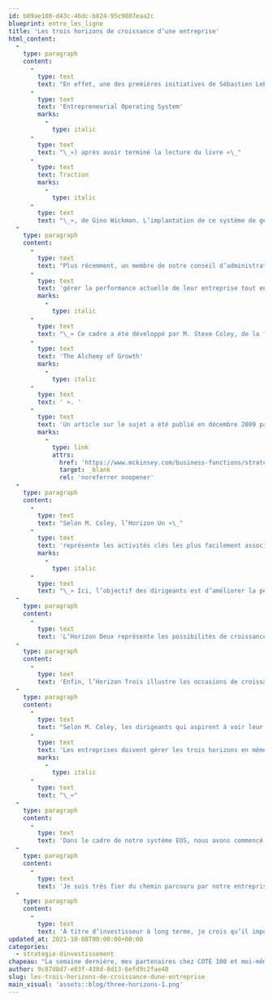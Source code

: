 ```yaml
---
id: b89ae100-d43c-46dc-b824-95c9807eaa2c
blueprint: entre_les_ligne
title: 'Les trois horizons de croissance d’une entreprise'
html_content:
  -
    type: paragraph
    content:
      -
        type: text
        text: "En effet, une des premières initiatives de Sébastien LeBlanc, président de COTE 100 depuis plus de trois ans, a été d’instaurer le système de gestion EOS («\_"
      -
        type: text
        text: 'Entrepreneurial Operating System'
        marks:
          -
            type: italic
      -
        type: text
        text: "\_») après avoir terminé la lecture du livre «\_"
      -
        type: text
        text: Traction
        marks:
          -
            type: italic
      -
        type: text
        text: "\_», de Gino Wickman. L’implantation de ce système de gestion au sein de notre entreprise a sûrement été l’un de nos meilleurs investissements des 20 dernières années. Le système EOS est relativement simple et plein de «\_bon sens », mais il nous a procuré les outils pour mieux gérer notre entreprise."
  -
    type: paragraph
    content:
      -
        type: text
        text: "Plus récemment, un membre de notre conseil d’administration nous a fait part du concept des «\_trois horizons de croissance\_», un cadre stratégique permettant aux dirigeants de « "
      -
        type: text
        text: 'gérer la performance actuelle de leur entreprise tout en maximisant ses opportunités de croissance future.'
        marks:
          -
            type: italic
      -
        type: text
        text: "\_» Ce cadre a été développé par M. Steve Coley, de la firme mondiale de consultation en stratégie McKinsey & Company, et présenté plus en détail dans son livre «\_"
      -
        type: text
        text: 'The Alchemy of Growth'
        marks:
          -
            type: italic
      -
        type: text
        text: ' ». '
      -
        type: text
        text: 'Un article sur le sujet a été publié en décembre 2009 par McKinsey.'
        marks:
          -
            type: link
            attrs:
              href: 'https://www.mckinsey.com/business-functions/strategy-and-corporate-finance/our-insights/enduring-ideas-the-three-horizons-of-growth'
              target: _blank
              rel: 'noreferrer noopener'
  -
    type: paragraph
    content:
      -
        type: text
        text: "Selon M. Coley, l’Horizon Un «\_"
      -
        type: text
        text: 'représente les activités clés les plus facilement associées au nom d’une entreprise et qui procurent la majorité de ses bénéfices et de ses flux de trésorerie.'
        marks:
          -
            type: italic
      -
        type: text
        text: "\_» Ici, l’objectif des dirigeants est d’améliorer la performance de telles activités afin de maximiser leur valeur."
  -
    type: paragraph
    content:
      -
        type: text
        text: 'L’Horizon Deux représente les possibilités de croissance qui se présentent à l’entreprise. À ce niveau, les dirigeants tentent d’identifier les avenues qui pourraient fouetter sa croissance au cours des prochaines années. De telles occasions nécessiteront des investissements potentiellement substantiels qui pourraient peser sur la rentabilité à court terme.'
  -
    type: paragraph
    content:
      -
        type: text
        text: 'Enfin, l’Horizon Trois illustre les occasions de croissance qui s’offrent à la société, mais qui, si elles s’avèrent des succès, auraient un impact financier et stratégique seulement à long terme, dans plusieurs années. Par exemple, des investissements en R et D sur un horizon de plusieurs années. Souvent, ce sont précisément ces projets que les dirigeants trop soucieux de maximiser les bénéfices à court terme élimineront car ils réduisent les bénéfices à court terme, alors que les bénéfices futurs sont lointains et incertains.'
  -
    type: paragraph
    content:
      -
        type: text
        text: "Selon M. Coley, les dirigeants qui aspirent à voir leur entreprise poursuivre sa croissance à long terme et subsister plus d’une génération devraient avoir des projets et investir à peu près également dans chacun des trois horizons de croissance. Comme il l’a écrit, «\_"
      -
        type: text
        text: 'Les entreprises doivent gérer les trois horizons en même temps.'
        marks:
          -
            type: italic
      -
        type: text
        text: "\_»"
  -
    type: paragraph
    content:
      -
        type: text
        text: 'Dans le cadre de notre système EOS, nous avons commencé par établir, il y a trois ans, des objectifs ambitieux pour 2030. Puis, en fonction de ces objectifs, nous avons fixé nos objectifs corporatifs pour une période de trois ans, lesquels ont ensuite mené à nos objectifs pour la prochaine année. L’établissement de tels objectifs nous a ni plus ni moins forcés non seulement à penser en termes des éléments à améliorer au cours de la prochaine année (Horizon Un), mais aussi à réfléchir aux investissements à effectuer pour nous permettre d’atteindre nos objectifs à moyen terme (trois ans ou Horizon Deux). Nous devons également réfléchir aux graines que nous devrons semer maintenant si nous désirons atteindre nos objectifs à long terme (10 ans ou Horizon Trois). Nous répétons cet exercice chaque année dans le but de mesurer les progrès réalisés dans l’atteinte de nos objectifs à long terme et de fixer nos objectifs pour les prochains horizons de trois ans et un an.'
  -
    type: paragraph
    content:
      -
        type: text
        text: 'Je suis très fier du chemin parcouru par notre entreprise au cours des dernières années et encore plus de ses perspectives pour les années à venir. L’application du système EOS nous a fourni un cadre de gestion, des outils et une discipline qui nous permettent d’établir nos objectifs d’entreprise sur trois horizons de croissance.'
  -
    type: paragraph
    content:
      -
        type: text
        text: 'À titre d’investisseur à long terme, je crois qu’il importe de garder ces trois horizons en tête lorsqu’on évalue les perspectives des entreprises de son portefeuille ainsi que tout nouveau placement potentiel. Les dirigeants de ces entreprises travaillent-ils parallèlement sur des projets couvrant les trois horizons de croissance ou, comme c’est malheureusement le cas de trop d’entreprises, sont-ils plutôt obnubilés par la performance du prochain trimestre?'
updated_at: 2021-10-08T00:00:00+00:00
categories:
  - strategie-dinvestissement
chapeau: "La semaine dernière, mes partenaires chez COTE 100 et moi-même avons passé trois jours en «\_retraite\_» (personnellement, je préfère le terme «\_lac-à-l’épaule\_» à celui de «\_retraite\_»!) afin de discuter de la stratégie de croissance de notre société, de planifier son prochain exercice financier et d’établir nos objectifs à court, moyen et plus long terme. C’est un exercice exigeant, mais fort enrichissant, que nous répétons chaque année depuis trois ans."
author: 9c87d8d7-e83f-438d-8d13-6efd9c2fae40
slug: les-trois-horizons-de-croissance-dune-entreprise
main_visual: 'assets::blog/three-horizons-1.png'
---
```

